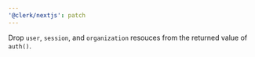 ```yaml
---
'@clerk/nextjs': patch
---
```


Drop `user`, `session`, and `organization` resouces from the returned value of `auth()`.
